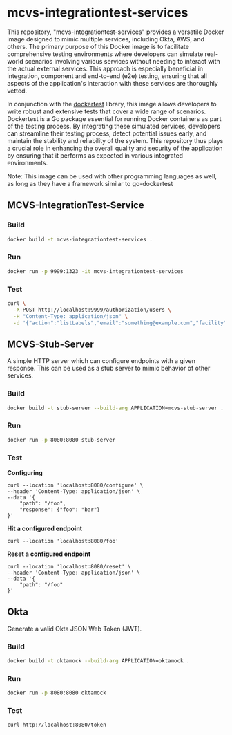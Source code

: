 # mcvs-integrationtest-services

This repository, "mcvs-integrationtest-services" provides a versatile Docker
image designed to mimic multiple services, including Okta, AWS, and others. The
primary purpose of this Docker image is to facilitate comprehensive testing
environments where developers can simulate real-world scenarios involving
various services without needing to interact with the actual external services.
This approach is especially beneficial in integration, component and
end-to-end (e2e) testing, ensuring that all aspects of the application's
interaction with these services are thoroughly vetted.

In conjunction with the [dockertest](https://github.com/ory/dockertest) library,
this image allows developers to write robust and extensive tests that cover a
wide range of scenarios. Dockertest is a Go package essential for running Docker
containers as part of the testing process. By integrating these simulated
services, developers can streamline their testing process, detect potential
issues early, and maintain the stability and reliability of the system. This
repository thus plays a crucial role in enhancing the overall quality and
security of the application by ensuring that it performs as expected in various
integrated environments.

Note: This image can be used with other programming languages as well, as long
as they have a framework similar to go-dockertest

## MCVS-IntegrationTest-Service

### Build

```zsh
docker build -t mcvs-integrationtest-services .
```

### Run

```zsh
docker run -p 9999:1323 -it mcvs-integrationtest-services
```

### Test

```zsh
curl \
  -X POST http://localhost:9999/authorization/users \
  -H "Content-Type: application/json" \
  -d '{"action":"listLabels","email":"something@example.com","facility":"a","group":"a","name":"someName"}'
```

## MCVS-Stub-Server

A simple HTTP server which can configure endpoints with a given response. This
can be used as a stub server to mimic behavior of other services.

### Build

```zsh
docker build -t stub-server --build-arg APPLICATION=mcvs-stub-server .
```

### Run

```zsh
docker run -p 8080:8080 stub-server
```

### Test

**Configuring**

```
curl --location 'localhost:8080/configure' \
--header 'Content-Type: application/json' \
--data '{
    "path": "/foo",
    "response": {"foo": "bar"}
}'
```

**Hit a configured endpoint**

```
curl --location 'localhost:8080/foo'
```

**Reset a configured endpoint**

```
curl --location 'localhost:8080/reset' \
--header 'Content-Type: application/json' \
--data '{
    "path": "/foo"
}'
```

## Okta

Generate a valid Okta JSON Web Token (JWT).

### Build

```zsh
docker build -t oktamock --build-arg APPLICATION=oktamock .
```

### Run

```zsh
docker run -p 8080:8080 oktamock
```

### Test

```zsh
curl http://localhost:8080/token
```
